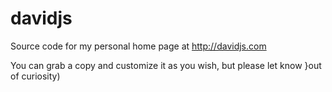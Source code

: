 # davidjs
Source code for my personal home page at http://davidjs.com

You can grab a copy and customize it as you wish, but please let know }out of curiosity)
